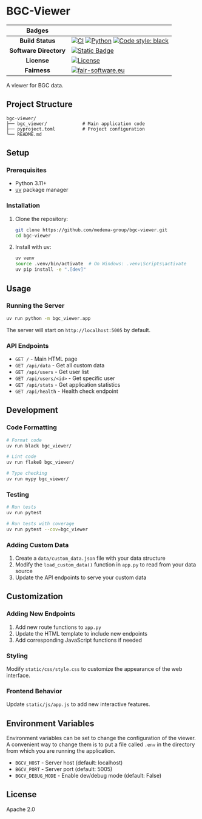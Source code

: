 # BGC-Viewer

| Badges | |
|:----:|----|
| **Build Status** | [![CI](https://github.com/medema-group/bgc-viewer/actions/workflows/ci.yml/badge.svg)](https://github.com/medema-group/bgc-viewer/actions/workflows/ci.yml) [![Python](https://img.shields.io/badge/python-3.11+-blue.svg)](https://www.python.org/downloads/) [![Code style: black](https://img.shields.io/badge/code%20style-black-000000.svg)](https://github.com/psf/black) |
| **Software Directory** | [![Static Badge](https://img.shields.io/badge/RSD-BGCViewer-lib)](https://research-software-directory.org/software/bgc-viewer) |
| **License** | [![License](https://img.shields.io/badge/License-Apache_2.0-blue.svg)](https://opensource.org/licenses/Apache-2.0) |
| **Fairness** | [![fair-software.eu](https://img.shields.io/badge/fair--software.eu-%E2%97%8F%20%20%E2%97%8F%20%20%E2%97%8F%20%20%E2%97%8F%20%20%E2%97%8B-yellow)](https://fair-software.eu) |

A viewer for BGC data.


## Project Structure

```text
bgc-viewer/
├── bgc_viewer/             # Main application code
├── pyproject.toml          # Project configuration
└── README.md
```

## Setup

### Prerequisites

- Python 3.11+
- [uv](https://github.com/astral-sh/uv) package manager

### Installation

1. Clone the repository:

   ```bash
   git clone https://github.com/medema-group/bgc-viewer.git
   cd bgc-viewer
   ```

2. Install with uv:

   ```bash
   uv venv
   source .venv/bin/activate  # On Windows: .venv\Scripts\activate
   uv pip install -e ".[dev]"
   ```

## Usage

### Running the Server

```bash
uv run python -m bgc_viewer.app
```

The server will start on `http://localhost:5005` by default.

### API Endpoints

- `GET /` - Main HTML page
- `GET /api/data` - Get all custom data
- `GET /api/users` - Get user list
- `GET /api/users/<id>` - Get specific user
- `GET /api/stats` - Get application statistics
- `GET /api/health` - Health check endpoint

## Development

### Code Formatting

```bash
# Format code
uv run black bgc_viewer/

# Lint code
uv run flake8 bgc_viewer/

# Type checking
uv run mypy bgc_viewer/
```

### Testing

```bash
# Run tests
uv run pytest

# Run tests with coverage
uv run pytest --cov=bgc_viewer
```

### Adding Custom Data

1. Create a `data/custom_data.json` file with your data structure
2. Modify the `load_custom_data()` function in `app.py` to read from your data source
3. Update the API endpoints to serve your custom data

## Customization

### Adding New Endpoints

1. Add new route functions to `app.py`
2. Update the HTML template to include new endpoints
3. Add corresponding JavaScript functions if needed

### Styling

Modify `static/css/style.css` to customize the appearance of the web interface.

### Frontend Behavior

Update `static/js/app.js` to add new interactive features.

## Environment Variables

Environment variables can be set to change the configuration of the viewer.
A convenient way to change them is to put a file called `.env` in the directory from
which you are running the application.

- `BGCV_HOST` - Server host (default: localhost)
- `BGCV_PORT` - Server port (default: 5005)
- `BGCV_DEBUG_MODE` - Enable dev/debug mode (default: False)

## License

Apache 2.0
